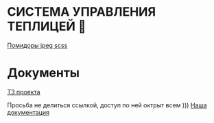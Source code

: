 # СИСТЕМА УПРАВЛЕНИЯ ТЕПЛИЦЕЙ 🍅
[Помидоры jpeg scss](https://www.google.com/url?sa=i&url=https%3A%2F%2Fwww.sport-express.ru%2Fzozh%2Freviews%2Fpomidory-kakaya-ot-nih-polza-i-vitaminy-kak-pravilno-vybrat-v-holodnoe-vremya-goda-i-gde-hranit-ovoschi-1860840%2F&psig=AOvVaw1XHJNMA7AMQ2CTMPmxLu_G&ust=1673780487141000&source=images&cd=vfe&ved=0CA8QjRxqFwoTCOiGx6z0xvwCFQAAAAAdAAAAABAE)

# Документы
[ТЗ проекта](https://docs.google.com/document/d/1yNu_mfNUTXRuimC1jlhbPLuVora4HbI8/edit)

Просьба не делиться ссылкой, доступ по ней октрыт всем )))
[Наша документация](https://docs.google.com/document/d/14bDlFtX0Z6AxgCIgnnvtDBhyL_a-2IGFJLpB0rwPPes/edit?usp=sharing)
